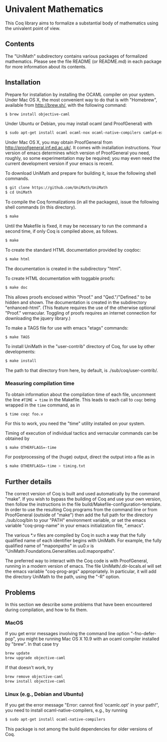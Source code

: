 Univalent Mathematics
=====================

This Coq library aims to formalize a substantial body of mathematics using the
univalent point of view.

## Contents

The "UniMath" subdirectory contains various packages of formalized
mathematics. Please see the file README (or README.md) in each package for more
information about its contents.

## Installation

Prepare for installation by installing the OCAML compiler on your system.
Under Mac OS X, the most convenient way to do that is with "Homebrew",
available from http://brew.sh/, with the following command:

```bash
$ brew install objective-caml
```

Under Ubuntu or Debian, you may install ocaml (and ProofGeneral) with

```bash
$ sudo apt-get install ocaml ocaml-nox ocaml-native-compilers camlp4-extra proofgeneral proofgeneral-doc
```

Under Mac OS X, you may obtain ProofGeneral from http://proofgeneral.inf.ed.ac.uk/.
It comes with installation instructions.  Your version of emacs determines
which version of ProofGeneral you need, roughly, so some experimentation may be
required; you may even need the current development version if your emacs is
recent.

To download UniMath and prepare for building it, issue the following
shell commands.

```bash
$ git clone https://github.com/UniMath/UniMath
$ cd UniMath
```

To compile the Coq formalizations (in all the packages), issue the following
shell commands (in this directory).

```bash
$ make
```

Until the Makefile is fixed, it may be necessary to run the command a second time, if
only Coq is compiled above, as follows.

```bash
$ make
```

To create the standard HTML documentation provided by coqdoc:
```bash
$ make html
```
The documentation is created in the subdirectory "html".

To create HTML documentation with toggable proofs:
```bash
$ make doc
```
This allows proofs enclosed within "Proof." and "Qed."/"Defined." to be hidden and shown. 
The documentation is created in the subdirectory "enhanced-html".
(This feature requires the use of the otherwise optional "Proof." vernacular. 
Toggling of proofs requires an internet connection for downloading the jquery library.)

To make a TAGS file for use with emacs "etags" commands:
```bash
$ make TAGS
```

To install UniMath in the "user-contrib" directory of Coq, for use by other developments:
```bash
$ make install
```
The path to that directory from here, by default, is ./sub/coq/user-contrib/.

### Measuring compilation time

To obtain information about the compilation time of each file, uncomment the line `#TIME = time` in the Makefile. 
This leads to each call to `coqc` being wrapped in the `time` command, as in
```
$ time coqc foo.v
```
For this to work, you need the "time" utility installed on your system.

Timing of execution of individual tactics and vernacular commands can be obtained by
```bash
$ make OTHERFLAGS=-time
```
For postprocessing of the (huge) output, direct the output into a file as in
```bash
$ make OTHERFLAGS=-time > timing.txt
```

## Further details

The correct version of Coq is built and used automatically by the command
"make".  If you wish to bypass the building of Coq and use your own version,
then follow the instructions in the file build/Makefile-configuration-template.
In order to use the resulting Coq programs from the command line or from
ProofGeneral (outside of "make") then add the full path for the directory
./sub/coq/bin to your "PATH" environment variable, or set the emacs variable
"coq-prog-name" in your emacs initialization file, ".emacs".

The various *.v files are compiled by Coq in such a way that the fully
qualified name of each identifier begins with UniMath.  For example, the fully
qualified name of "maponpaths" in uu0.v is
"UniMath.Foundations.Generalities.uu0.maponpaths".

The preferred way to interact with the Coq code is with ProofGeneral, running
in a modern version of emacs.  The file UniMath/.dir-locals.el will set the
emacs variable "coq-prog-args" appropriately.  In particular, it will add the
directory UniMath to the path, using the "-R" option.

## Problems

In this section we describe some problems that have been encountered during compilation, and how to fix them.

### MacOS

If you get error messages involving the command line option "-fno-defer-pop", you
might be running Mac OS X 10.9 with an ocaml compiler installed by "brew".  In
that case try

```bash
brew update
brew upgrade objective-caml
```

If that doesn't work, try

```bash
brew remove objective-caml
brew install objective-caml
```

### Linux (e.g., Debian and Ubuntu)

If you get the error message "Error: cannot find 'ocamlc.opt' in your path!", you need to install ocaml-native-compilers, e.g., by running
```bash
$ sudo apt-get install ocaml-native-compilers
```
This package is not among the build dependencies for older versions of Coq.




